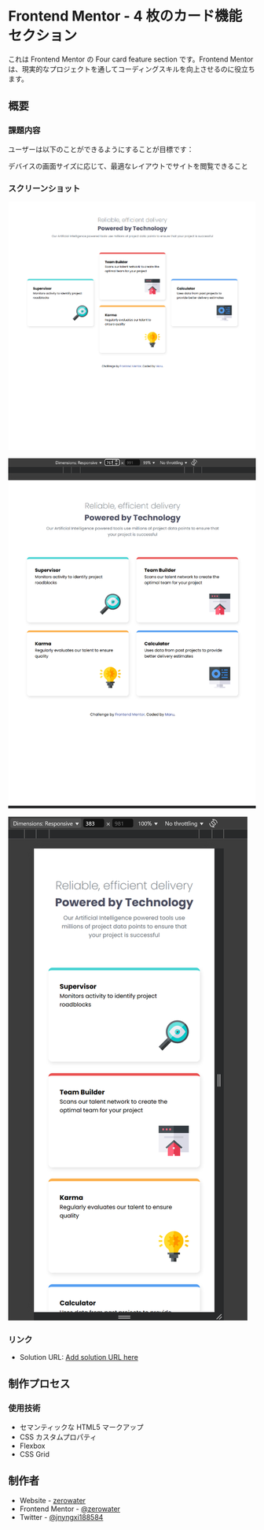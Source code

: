 # Frontend Mentor - 4 枚のカード機能セクション

これは Frontend Mentor の Four card feature section です。Frontend Mentor は、現実的なプロジェクトを通してコーディングスキルを向上させるのに役立ちます。

## 概要

### 課題内容

ユーザーは以下のことができるようにすることが目標です：

デバイスの画面サイズに応じて、最適なレイアウトでサイトを閲覧できること

### スクリーンショット

![全体画面](./images/全体画面.png)

![タブレット画面](./images/タブレット画面.png)

![スマホ画面](./images/スマホ画面.png)

### リンク

- Solution URL: [Add solution URL here](https://your-solution-url.com)

## 制作プロセス

### 使用技術

- セマンティックな HTML5 マークアップ
- CSS カスタムプロパティ
- Flexbox
- CSS Grid

## 制作者

- Website - [zerowater](https://www.your-site.com)
- Frontend Mentor - [@zerowater](https://www.frontendmentor.io/profile/zerowater4704)
- Twitter - [@jnyngxi188584](https://www.x.com/jnyngxi188584)

